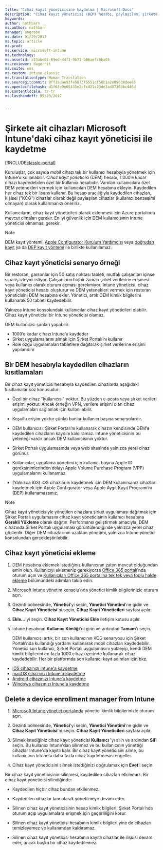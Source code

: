 ```yaml
---
title: "Cihaz kayıt yöneticisine kaydolma | Microsoft Docs"
description: "Cihaz kayıt yöneticisi (DEM) hesabı, paylaşılan, şirkete ait çok sayıda mobil cihazı tek bir kullanıcı hesabı ile yönetebilir."
keywords: 
author: nathbarn
ms.author: nathbarn
manager: angrobe
ms.date: 01/29/2017
ms.topic: article
ms.prod: 
ms.service: microsoft-intune
ms.technology: 
ms.assetid: a23abc61-69ed-44f1-9b71-b86aefc6ba03
ms.reviewer: dagerrit
ms.suite: ems
ms.custom: intune-classic
ms.translationtype: Human Translation
ms.sourcegitcommit: 9ff1adae93fe6873f5551cf58b1a2e89638dee85
ms.openlocfilehash: d1f63a9e65435e2cfc421c23de3ad87363bc446d
ms.contentlocale: tr-tr
ms.lasthandoff: 05/23/2017


---
```



# <a name="enroll-corporate-owned-devices-with-the-device-enrollment-manager-in-microsoft-intune"></a>Şirkete ait cihazları Microsoft Intune'daki cihaz kayıt yöneticisi ile kaydetme

[!INCLUDE[classic-portal](../includes/classic-portal.md)]

Kuruluşlar, çok sayıda mobil cihazı tek bir kullanıcı hesabıyla yönetmek için Intune'u kullanabilir. *Cihaz kayıt yöneticisi* (DEM) hesabı, 1.000’e kadar cihazı kaydedebilen özel bir kullanıcı hesabıdır. Varolan kullanıcılara özel DEM yetenekleri vermek için kullanıcıları DEM hesabına ekleyin. Kaydedilen her cihaz tek bir lisans kullanır. Bu hesap aracılığıyla kaydedilen cihazları, kişisel ("KCG") cihazlar olarak değil paylaşılan cihazlar (kullanıcı benzeşimi olmayan) olarak kullanmanızı öneririz.  

Kullanıcıların, cihaz kayıt yöneticileri olarak eklenmesi için Azure portalında mevcut olmaları gerekir. En iyi güvenlik için DEM kullanıcısının Intune yöneticisi olmaması gerekir.

>[!NOTE]
>DEM kayıt yöntemi, [Apple Configurator Kurulum Yardımcısı](ios-setup-assistant-enrollment-in-microsoft-intune.md) veya [doğrudan kayıt](ios-direct-enrollment-in-microsoft-intune.md) ya da [DEP kayıt yöntemi](ios-device-enrollment-program-in-microsoft-intune.md) ile birlikte kullanılamaz.

## <a name="example-of-a-device-enrollment-manager-scenario"></a>Cihaz kayıt yöneticisi senaryo örneği

Bir restoran, garsonlar için 50 satış noktası tableti, mutfak çalışanları içinse sipariş izleyici istiyor. Çalışanların hiçbir zaman şirket verilerine erişmesi veya kullanıcı olarak oturum açması gerekmiyor. Intune yöneticisi, cihaz kayıt yöneticisi hesabı oluşturur ve DEM yetenekleri vermek için restoran yöneticisini DEM hesabına ekler. Yönetici, artık DEM kimlik bilgilerini kullanarak 50 tableti kaydedebilir.

Yalnızca Intune konsolundaki kullanıcılar cihaz kayıt yöneticileri olabilir. Cihaz kayıt yöneticisi bir Intune yöneticisi olamaz.

DEM kullanıcısı şunları yapabilir:

-   1000’e kadar cihazı Intune'a kaydeder
-   Şirket uygulamalarını almak için Şirket Portalı’nı kullanır
-   Role özgü uygulamaları tabletlere dağıtarak şirket verilerine erişimi yapılandırır

## <a name="limitations-of-devices-that-are-enrolled-with-a-dem-account"></a>Bir DEM hesabıyla kaydedilen cihazların kısıtlamaları

Bir cihaz kayıt yöneticisi hesabıyla kaydedilen cihazlarda aşağıdaki kısıtlamalar söz konusudur:

  - Özel bir cihaz "kullanıcısı" yoktur. Bu yüzden e-posta veya şirket verileri erişimi yoktur. Ancak örneğin VPN, verilere erişimi olan cihaz uygulamaları sağlamak için kullanılabilir.

  - Koşullu erişim yoktur çünkü bunlar kullanıcı başına senaryolardır.

  - DEM kullanıcısı, Şirket Portalı’nı kullanarak cihazın kendisinde DEM’e kaydedilen cihazların kaydını kaldıramaz. Intune yöneticisinin bu yeteneği vardır ancak DEM kullanıcısının yoktur.

  - Şirket Portalı uygulamasında veya web sitesinde yalnızca yerel cihaz görünür.

  - Kullanıcılar, uygulama yönetimi için kullanıcı başına Apple ID gereksinimlerinden dolayı Apple Volume Purchase Program (VPP) uygulamalarını kullanamaz.

  - (Yalnızca iOS) iOS cihazlarını kaydetmek için DEM kullanırsanız cihazları kaydetmek için Apple Configurator veya Apple Aygıt Kayıt Programı’nı (DEP) kullanamazsınız.

> [!NOTE]
> Cihaz kayıt yöneticisiyle yönetilen cihazlara şirket uygulaması dağıtmak için Şirket Portalı uygulamasını cihaz kayıt yöneticisinin kullanıcı hesabına **Gerekli Yükleme** olarak dağıtın.
> Performansı geliştirmek amacıyla, DEM cihazında Şirket Portalı uygulaması görüntülendiğinde yalnızca yerel cihaz gösterilir. Diğer DEM cihazlarının uzaktan yönetimi, yalnızca Intune yönetici konsolundan gerçekleştirilebilir.


## <a name="add-a-device-enrollment-manager"></a>Cihaz kayıt yöneticisi ekleme

1.  DEM hesabına eklemek istediğiniz kullanıcının zaten mevcut olduğundan emin olun. Kullanıcıyı eklemeniz gerekiyorsa [Office 365 portalı](https://go.microsoft.com/fwlink/p/?LinkId=698854)’nda oturum açın ve [Kullanıcıları Office 365 portalına tek tek veya toplu halde ekleme](https://support.office.com/article/Add-users-individually-or-in-bulk-to-Office-365-Admin-Help-1970f7d6-03b5-442f-b385-5880b9c256ec) bölümündeki adımları takip edin.

2.  [Microsoft Intune yönetim konsolu](https://manage.microsoft.com)’nda yönetici kimlik bilgilerinizle oturum açın.

3.  Gezinti bölmesinde, **Yönetici**'yi seçin, **Yönetici Yönetimi**'ne gidin ve **Cihaz Kayıt Yöneticisi**'ni seçin. **Cihaz Kayıt Yöneticileri** sayfası açılır.

4.  **Ekle...**’yi seçin. **Cihaz Kayıt Yöneticisi Ekle** iletişim kutusu açılır.

5.  Intune hesabının **Kullanıcı Kimliği**'ni girin ve ardından **Tamam**'ı seçin.

    DEM kullanıcısı artık, bir son kullanıcının KCG senaryosu için Şirket Portalı’nda kullandığı yordamı kullanarak mobil cihazları kaydedebilir. Yönetici son kullanıcı, Şirket Portalı uygulamasını yükleyip, kendi DEM kimlik bilgilerini en fazla 1000 cihaz üzerinde kullanarak cihazı kaydedebilir. Her bir platformda son kullanıcı kayıt adımları için bkz.

  - [iOS cihazınızı Intune'a kaydetme](https://docs.microsoft.com/intune-user-help/enroll-your-device-in-intune-ios)
  - [macOS cihazınızı Intune'a kaydetme](https://docs.microsoft.com/intune-user-help/enroll-your-device-in-intune-macos)
  - [Android cihazınızı Intune’a kaydetme](https://docs.microsoft.com/intune-user-help/enroll-your-device-in-intune-android)
  - [Windows cihazınızı Intune'a kaydetme](https://docs.microsoft.com/intune-user-help/enroll-your-device-in-intune-windows)

## <a name="delete-a-device-enrollment-manager-from-intune"></a>Delete a device enrollment manager from Intune

1.  [Microsoft Intune yönetici portalında](https://manage.microsoft.com) yönetici kimlik bilgilerinizle oturum açın.

2.  Gezinti bölmesinde, **Yönetici**'yi seçin, **Yönetici Yönetimi**'ne gidin ve **Cihaz Kayıt Yöneticisi**'ni seçin. **Cihaz Kayıt Yöneticileri** sayfası açılır.

3.  Silmek istediğiniz cihaz kayıt yöneticisi **Kullanıcı** 'yı silin ve ardından **Sil**'i seçin. Bu kullanıcı Intune'dan silinmez ve bu kullanıcının yönettiği cihazlar Intune'da kayıtlı kalır. Bir cihaz kayıt yöneticisini silme, bu kullanıcının Intune'a daha fazla cihaz kaydetmesini engeller.

4.  Cihaz kayıt yöneticisini silmek istediğinizi doğrulamak için **Evet**’i seçin.

Bir cihaz kayıt yöneticisinin silinmesi, kaydedilen cihazları etkilemez. Bir cihaz kayıt yöneticisi silindiğinde:

-   Kaydedilen hiçbir cihaz bundan etkilenmez.

-   Kaydedilen cihazlar tam olarak yönetilmeye devam eder.

-   Silinen cihaz kayıt yöneticisinin hesap kimlik bilgileri, Şirket Portalı’nda oturum açıp uygulamalara erişmek için geçerliliğini korur.

-   Silinen cihaz kayıt yöneticisi hesabının kimlik bilgileri yine de cihazları temizleyemez ve kullanımdan kaldıramaz.

-   Silinen cihaz kayıt yöneticisi hesabının kayıtlı cihazlar ile ilişkisi devam eder, ancak başka bir cihaz kaydedilemez.

